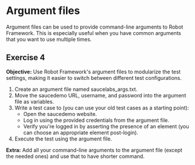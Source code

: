 # Argument files

Argument files can be used to provide command-line arguments to Robot Framework. This is especially useful when you have common arguments that you want to use multiple times.

## Exercise 4

**Objective:** Use Robot Framework's argument files to modularize the test settings, making it easier to switch between different test configurations.

1. Create an argument file named saucelabs_args.txt.
2. Move the saucedemo URL, username, and password into the argument file as variables.
3. Write a test case to (you can use your old test cases as a starting point):
    - Open the saucedemo website.
    - Log in using the provided credentials from the argument file.
    - Verify you're logged in by asserting the presence of an element (you can choose an appropriate element post-login).
4. Execute the test using the argument file.

**Extra:** Add all your command-line arguments to the argument file (except the needed ones) and use that to have shorter command.
